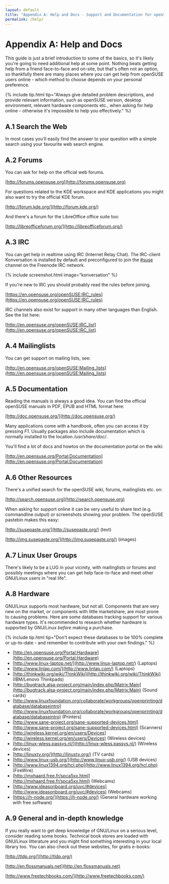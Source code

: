 ```yaml
---
layout: default
title: "Appendix A: Help and Docs - Support and Documentation for openSUSE"
permalink: /help/
---
```


# Appendix A: Help and Docs

This guide is just a brief introduction to some of the basics, so it's likely you're going to need additional help at some point. Nothing beats getting help from a friend face-to-face and on-site, but that's often not an option, so thankfully there are many places where you can get help from openSUSE users online - which method to choose depends on your personal preference.

{% include tip.html tip="Always give detailed problem descriptions, and provide relevant information, such as openSUSE version, desktop environment, relevant hardware components etc., when asking for help online - otherwise it's impossible to help you effectively." %}

## A.1 Search the Web

In most cases you'll easily find the answer to your question with a simple search using your favourite web search engine.

## A.2 Forums

You can ask for help on the official web forums.

[http://forums.opensuse.org](http://forums.opensuse.org)

For questions related to the KDE workspace and KDE applications you might also want to try the official KDE forum.

[http://forum.kde.org/](http://forum.kde.org/)

And there's a forum for the LibreOffice office suite too:

[http://libreofficeforum.org/](http://libreofficeforum.org/)

## A.3 IRC

You can get help in realtime using IRC (Internet Relay Chat). The IRC-client Konversation is installed by default and preconfigured to join the [#suse](irc://irc.opensuse.org/opensuse) channel on the Freenode IRC network.

{% include screenshot.html image="konversation" %}

If you're new to IRC you should probably read the rules before joining.

[https://en.opensuse.org/openSUSE:IRC_rules](https://en.opensuse.org/openSUSE:IRC_rules)

IRC channels also exist for support in many other languages than English. See the list here:

[http://en.opensuse.org/openSUSE:IRC_list](http://en.opensuse.org/openSUSE:IRC_list)

## A.4 Mailinglists

You can get support on mailing lists, see:

[http://en.opensuse.org/openSUSE:Mailing_lists](http://en.opensuse.org/openSUSE:Mailing_lists)

## A.5 Documentation

Reading the manuals is always a good idea. You can find the official openSUSE manuals in PDF, EPUB and HTML format here:

[http://doc.opensuse.org/](http://doc.opensuse.org/)

Many applications come with a handbook, often you can access it by pressing *F1*. Usually packages also include documentation which is normally installed to the location */usr/share/doc/*.

You'll find a lot of docs and howtos on the documentation portal on the wiki:

[http://en.opensuse.org/Portal:Documentation](http://en.opensuse.org/Portal:Documentation)

## A.6 Other Resources

There's a unified search for the openSUSE wiki, forums, mailinglists etc. on:

[http://search.opensuse.org](http://search.opensuse.org)

When asking for support online it can be very useful to share text (e.g. commandline output) or screenshots showing your problem. The openSUSE pastebin makes this easy:

[http://susepaste.org/](http://susepaste.org/) (text)

[http://img.susepaste.org/](http://img.susepaste.org/) (images)

## A.7 Linux User Groups

There's likely to be a LUG in your vicinity, with mailinglists or forums and possibly meetings where you can get help face-to-face and meet other GNU/Linux users in "real life".

## A.8 Hardware

GNU/Linux supports most hardware, but not all. Components that are very new on the market, or components with little marketshare, are most prone to causing problems. Here are some databases tracking support for various hardware types. It's recommended to research whether hardware is supported by GNU/Linux *before* making a purchase.

{% include tip.html tip="Don't expect these databases to be 100% complete or up-to-date - and remember to contribute with your own findings." %}

- [http://en.opensuse.org/Portal:Hardware](http://en.opensuse.org/Portal:Hardware)
- [http://www.linux-laptop.net/](http://www.linux-laptop.net/) (Laptops)
- [http://www.linlap.com/](http://www.linlap.com/) (Laptops)
- [http://thinkwiki.org/wiki/ThinkWiki](http://thinkwiki.org/wiki/ThinkWiki) (IBM/Lenovo Thinkpads)
- [http://bugtrack.alsa-project.org/main/index.php/Matrix:Main](http://bugtrack.alsa-project.org/main/index.php/Matrix:Main) (Sound cards)
- [http://www.linuxfoundation.org/collaborate/workgroups/openprinting/database/databaseintro](http://www.linuxfoundation.org/collaborate/workgroups/openprinting/database/databaseintro) (Printers)
- [http://www.sane-project.org/sane-supported-devices.html](http://www.sane-project.org/sane-supported-devices.html) (Scanners)
- [http://wireless.kernel.org/en/users/Devices](http://wireless.kernel.org/en/users/Devices) (Wireless devices)
- [http://linux-wless.passys.nl/](http://linux-wless.passys.nl/) (Wireless devices)
- [http://linuxtv.org/](http://linuxtv.org/) (TV cards)
- [http://www.linux-usb.org/](http://www.linux-usb.org/) (USB devices)
- [http://www.linux1394.org/hcl.php](http://www.linux1394.org/hcl.php)  (FireWire)
- [http://mxhaard.free.fr/spca5xx.html](http://mxhaard.free.fr/spca5xx.html) (Webcams)
- [http://www.ideasonboard.org/uvc/#devices](http://www.ideasonboard.org/uvc/#devices) (Webcams)
- [https://h-node.org/](https://h-node.org/) (General hardware working with free software)

## A.9 General and in-depth knowledge

If you really want to get deep knowledge of GNU/Linux on a serious level, consider reading some books. Technical book stores are loaded with GNU/Linux litterature and you might find something interesting in your local library too. You can also check out these websites, for gratis e-books:

[http://tldp.org/](http://tldp.org/)

[http://en.flossmanuals.net](http://en.flossmanuals.net)

[http://www.freetechbooks.com/](http://www.freetechbooks.com/)
